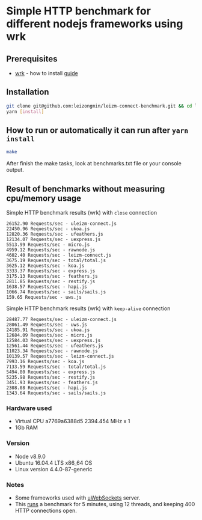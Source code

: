# Simple HTTP benchmark for different nodejs frameworks using wrk

## Prerequisites

* [wrk](https://github.com/wg/wrk) - how to install [guide](https://github.com/wg/wrk/wiki/Installing-Wrk-on-Linux)

## Installation

```bash
git clone git@github.com:leizongmin/leizm-connect-benchmark.git && cd leizm-connect-benchmark
yarn [install]
```

## How to run or automatically it can run after `yarn install`

```bash
make
```

After finish the make tasks, look at benchmarks.txt file or your console output.

## Result of benchmarks without measuring cpu/memory usage

Simple HTTP benchmark results (wrk) with `close` connection

```text
26152.90 Requests/sec - uleizm-connect.js
22450.96 Requests/sec - ukoa.js
12820.36 Requests/sec - ufeathers.js
12134.07 Requests/sec - uexpress.js
5513.99 Requests/sec - micro.js
4959.12 Requests/sec - rawnode.js
4602.40 Requests/sec - leizm-connect.js
3675.19 Requests/sec - total/total.js
3625.12 Requests/sec - koa.js
3333.37 Requests/sec - express.js
3175.13 Requests/sec - feathers.js
2811.85 Requests/sec - restify.js
1638.57 Requests/sec - hapi.js
1066.74 Requests/sec - sails/sails.js
159.65 Requests/sec - uws.js
```

Simple HTTP benchmark results (wrk) with `keep-alive` connection

```text
28487.77 Requests/sec - uleizm-connect.js
28061.49 Requests/sec - uws.js
24185.91 Requests/sec - ukoa.js
12684.09 Requests/sec - micro.js
12584.03 Requests/sec - uexpress.js
12561.44 Requests/sec - ufeathers.js
11023.34 Requests/sec - rawnode.js
10139.57 Requests/sec - leizm-connect.js
7993.16 Requests/sec - koa.js
7133.59 Requests/sec - total/total.js
5494.80 Requests/sec - express.js
5235.98 Requests/sec - restify.js
3451.93 Requests/sec - feathers.js
2308.08 Requests/sec - hapi.js
1343.64 Requests/sec - sails/sails.js
```

### Hardware used

* Virtual CPU a7769a6388d5 2394.454 MHz x 1
* 1Gb RAM

### Version

* Node v8.9.0
* Ubuntu 16.04.4 LTS x86_64 OS
* Linux version 4.4.0-87-generic

### Notes

* Some frameworks used with [uWebSockets](https://github.com/uWebSockets/uWebSockets) server.
* This [runs](https://github.com/hbakhtiyor/node-frameworks-benchmark/blob/master/run#L9-L12) a benchmark for 5 minutes, using 12 threads, and keeping 400 HTTP connections open.
